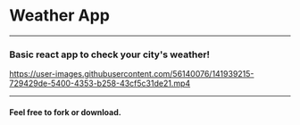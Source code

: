 # Weather App


---

### Basic react app to check your city's weather!


https://user-images.githubusercontent.com/56140076/141939215-729429de-5400-4353-b258-43cf5c31de21.mp4

---
#### Feel free to fork or download.
